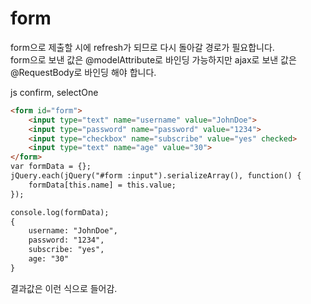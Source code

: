 form
===

form으로 제출할 시에 refresh가 되므로 다시 돌아갈 경로가 필요합니다.   
form으로 보낸 값은 @modelAttribute로 바인딩 가능하지만 
ajax로 보낸 값은 @RequestBody로 바인딩 해야 합니다.    

js confirm, selectOne
```html
<form id="form">
    <input type="text" name="username" value="JohnDoe">
    <input type="password" name="password" value="1234">
    <input type="checkbox" name="subscribe" value="yes" checked>
    <input type="text" name="age" value="30">
</form>
var formData = {};
jQuery.each(jQuery("#form :input").serializeArray(), function() {
    formData[this.name] = this.value;
});

console.log(formData);
{
    username: "JohnDoe",
    password: "1234",
    subscribe: "yes",
    age: "30"
}
```
결과값은 이런 식으로 들어감.  
